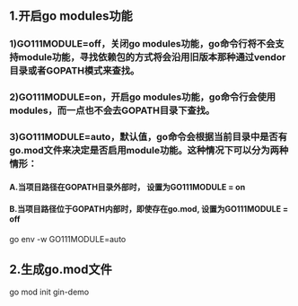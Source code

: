 ## 1.开启go modules功能
### 1)GO111MODULE=off，关闭go modules功能，go命令行将不会支持module功能，寻找依赖包的方式将会沿用旧版本那种通过vendor目录或者GOPATH模式来查找。
### 2)GO111MODULE=on，开启go modules功能，go命令行会使用modules，而一点也不会去GOPATH目录下查找。
### 3)GO111MODULE=auto，默认值，go命令会根据当前目录中是否有go.mod文件来决定是否启用module功能。这种情况下可以分为两种情形：
#### A.当项目路径在GOPATH目录外部时， 设置为GO111MODULE = on
#### B.当项目路径位于GOPATH内部时，即使存在go.mod, 设置为GO111MODULE = off
go env -w GO111MODULE=auto
## 2.生成go.mod文件
go mod init gin-demo